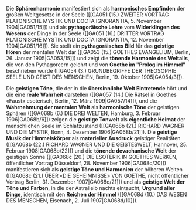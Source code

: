 
Die **Sphärenharmonie** manifestiert sich als **harmonisches Empfinden** der großen Weltgesetze in der Seele ([[GA051 (15.) ZWEITER VORTRAG PLATONISCHE MYSTIK UND DOCTA IGNORANTIA, 5. November 1904|GA051/15]]) und als **pythagoräische Lehre** vom **Widerklingen des Wesens** der Dinge in der Seele ([[GA051 (16.) DRITTER VORTRAG PLATONISCHE MYSTIK UND DOCTA IGNORANTIA, 12. November 1904|GA051/16]]). Sie stellt ein **pythagoräisches Bild** für das **geistige Hören** der mentalen Welt dar ([[GA053 (15.) GOETHES EVANGELIUM, Berlin, 26. Januar 1905|GA053/15]]) und zeigt die **tönende Harmonie des Weltalls**, die von den Pythagoreern gelehrt und von **Goethe im "Prolog im Himmel"** beschrieben wurde ([[GA054 (3.) GRUNDBEGRIFFE DER THEOSOPHIE SEELE UND GEIST DES MENSCHEN, Berlin, 19. Oktober 1905|GA054/3]]).

Die **geistigen Töne**, die der in die **übersinnliche Welt Eintretende** hört und die eine **reale Wahrheit** darstellen ([[GA057 (14.) Die Rätsel in Goethes «Faust» esoterisch, Berlin, 12. März 1909|GA057/14]]), und die **Wahrnehmung der mentalen Welt** als **harmonische Töne** der geistigen Sphären ([[GA068b (6.) DIE DREI WELTEN, Hamburg, 3. Februar 1906|GA068b/6]]) zeigen die **geistige Tonwelt** als **eigentliche Heimat** der menschlichen Seele im Schlafzustand ([[GA068b (21.) RICHARD WAGNER UND DIE MYSTIK, Bonn, 4. Dezember 1906|GA068b/21]]). Die **geistige Musik der Himmelskörper** als **materieller Ausdruck** geistiger Realitäten ([[GA068b (22.) RICHARD WAGNER UND DIE GEISTESWELT, Hannover, 25. Februar 1908|GA068b/22]]) und die **tönende devachanische Welt** der geistigen Sonne ([[GA068c (20.) DIE ESOTERIK IN GOETHES WERKEN, öffentlicher Vortrag Düsseldorf, 28. November 1906|GA068c/20]]) manifestieren sich als **geistige Töne und Harmonien** der höheren Welten ([[GA068c (21.) ÜBER «DIE GEHEIMNISSE» VON GOETHE, nicht öffentlicher Vortrag Berlin, 31. Dezember 1907|GA068c/21]]) und als **geistige Welt der Töne und Farben**, in die der Astralleib nachts eintaucht, **Urgrund aller Dinge**, identisch mit den **Reichen der Himmel** ([[GA068d (10.) DAS WESEN DES MENSCHEN, Eisenach, 2. Juli 1907|GA068d/10]]).
